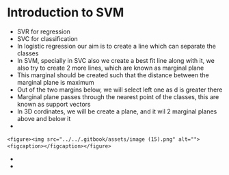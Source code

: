 # Introduction to SVM

* SVR for regression
* SVC for classification
* In logistic regression our aim is to create a line which can separate the classes
* In SVM, specially in SVC also we create a best fit line along with it, we also try to create 2 more lines, which are known as marginal plane
* This marginal should be created such that the distance between the marginal plane is maximum
* Out of the two margins below, we will select left one as d is greater there
* Marginal plane passes through the nearest point of the classes, this are known as support vectors
* In 3D cordinates, we will be create a plane, and it wil 2 marginal planes above and below it
*

    <figure><img src="../../.gitbook/assets/image (15).png" alt=""><figcaption></figcaption></figure>
* &#x20;
*
